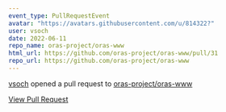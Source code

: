 ```yaml
---
event_type: PullRequestEvent
avatar: "https://avatars.githubusercontent.com/u/814322?"
user: vsoch
date: 2022-06-11
repo_name: oras-project/oras-www
html_url: https://github.com/oras-project/oras-www/pull/31
repo_url: https://github.com/oras-project/oras-www
---
```


<a href='https://github.com/vsoch' target='_blank'>vsoch</a> opened a pull request to <a href='https://github.com/oras-project/oras-www' target='_blank'>oras-project/oras-www</a>

<a href='https://github.com/oras-project/oras-www/pull/31' target='_blank'>View Pull Request</a>